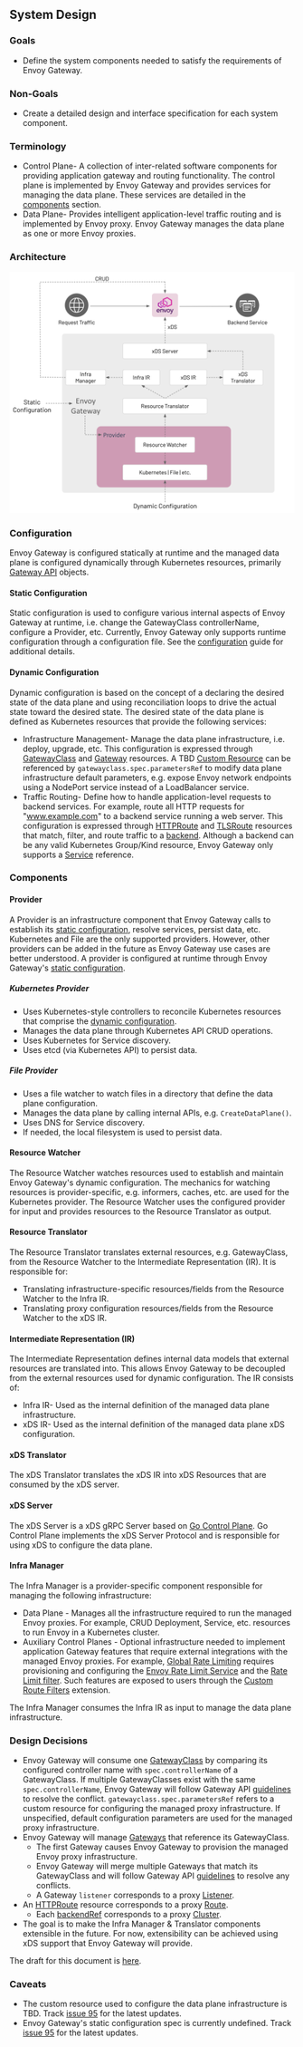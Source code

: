 ## System Design

### Goals
* Define the system components needed to satisfy the requirements of Envoy Gateway.

### Non-Goals
* Create a detailed design and interface specification for each system component.

### Terminology
* Control Plane- A collection of inter-related software components for providing application gateway and routing
  functionality. The control plane is implemented by Envoy Gateway and provides services for managing the data plane.
  These services are detailed in the [components](#components) section.
* Data Plane- Provides intelligent application-level traffic routing and is implemented by Envoy proxy. Envoy Gateway
  manages the data plane as one or more Envoy proxies.

### Architecture
![Architecture](../images/architecture.png)

### Configuration
Envoy Gateway is configured statically at runtime and the managed data plane is configured dynamically through
Kubernetes resources, primarily [Gateway API][gw_api] objects.

#### Static Configuration
Static configuration is used to configure various internal aspects of Envoy Gateway at runtime, i.e. change the
GatewayClass controllerName, configure a Provider, etc. Currently, Envoy Gateway only supports runtime configuration
through a configuration file. See the [configuration](../CONFIG.md) guide for additional details.

#### Dynamic Configuration
Dynamic configuration is based on the concept of a declaring the desired state of the data plane and using
reconciliation loops to drive the actual state toward the desired state. The desired state of the data plane is
defined as Kubernetes resources that provide the following services:
* Infrastructure Management- Manage the data plane infrastructure, i.e. deploy, upgrade, etc. This configuration is
  expressed through [GatewayClass][gc] and [Gateway][gw] resources. A TBD [Custom Resource][cr] can be referenced by
  `gatewayclass.spec.parametersRef` to modify data plane infrastructure default parameters,
  e.g. expose Envoy network endpoints using a NodePort service instead of a LoadBalancer service.
* Traffic Routing- Define how to handle application-level requests to backend services. For example, route all HTTP
  requests for "www.example.com" to a backend service running a web server. This configuration is expressed through
  [HTTPRoute][hroute] and [TLSRoute][troute] resources that match, filter, and route traffic to a [backend][be].
  Although a backend can be any valid Kubernetes Group/Kind resource, Envoy Gateway only supports a [Service][svc]
  reference.

### Components

#### Provider
A Provider is an infrastructure component that Envoy Gateway calls to establish its
[static configuration](#static-configuration), resolve services, persist data, etc. Kubernetes and File are the only
supported providers. However, other providers can be added in the future as Envoy Gateway use cases are better
understood. A provider is configured at runtime through Envoy Gateway's [static configuration](#static-configuration).

##### Kubernetes Provider
* Uses Kubernetes-style controllers to reconcile Kubernetes resources that comprise the
  [dynamic configuration](#dynamic-configuration).
* Manages the data plane through Kubernetes API CRUD operations.
* Uses Kubernetes for Service discovery.
* Uses etcd (via Kubernetes API) to persist data.

##### File Provider

* Uses a file watcher to watch files in a directory that define the data plane configuration.
* Manages the data plane by calling internal APIs, e.g. `CreateDataPlane()`.
* Uses DNS for Service discovery.
* If needed, the local filesystem is used to persist data.

#### Resource Watcher
The Resource Watcher watches resources used to establish and maintain Envoy Gateway's dynamic configuration. The
mechanics for watching resources is provider-specific, e.g. informers, caches, etc. are used for the Kubernetes
provider. The Resource Watcher uses the configured provider for input and provides resources to the Resource Translator
as output.

#### Resource Translator
The Resource Translator translates external resources, e.g. GatewayClass, from the Resource Watcher to the Intermediate
Representation (IR). It is responsible for:
* Translating infrastructure-specific resources/fields from the Resource Watcher to the Infra IR.
* Translating proxy configuration resources/fields from the Resource Watcher to the xDS IR.

#### Intermediate Representation (IR)
The Intermediate Representation defines internal data models that external resources are translated into. This allows
Envoy Gateway to be decoupled from the external resources used for dynamic configuration. The IR consists of:
* Infra IR- Used as the internal definition of the managed data plane infrastructure.
* xDS IR- Used as the internal definition of the managed data plane xDS configuration.

#### xDS Translator
The xDS Translator translates the xDS IR into xDS Resources that are consumed by the xDS server.

#### xDS Server
The xDS Server is a xDS gRPC Server based on [Go Control Plane][go_cp]. Go Control Plane implements the xDS Server
Protocol and is responsible for using xDS to configure the data plane.

#### Infra Manager
The Infra Manager is a provider-specific component responsible for managing the following infrastructure:

* Data Plane - Manages all the infrastructure required to run the managed Envoy proxies. For example, CRUD Deployment,
  Service, etc. resources to run Envoy in a Kubernetes cluster.
* Auxiliary Control Planes - Optional infrastructure needed to implement application Gateway features that require
  external integrations with the managed Envoy proxies. For example, [Global Rate Limiting][grl] requires provisioning
  and configuring the [Envoy Rate Limit Service][rls] and the [Rate Limit filter][rlf]. Such features are exposed to
  users through the [Custom Route Filters][crf] extension.

The Infra Manager consumes the Infra IR as input to manage the data plane infrastructure.

### Design Decisions
* Envoy Gateway will consume one [GatewayClass][gc] by comparing its configured controller name with
  `spec.controllerName` of a GatewayClass. If multiple GatewayClasses exist with the same `spec.controllerName`, Envoy
  Gateway will follow Gateway API [guidelines][gwapi_conflicts] to resolve the conflict.
  `gatewayclass.spec.parametersRef` refers to a custom resource for configuring the managed proxy infrastructure. If
  unspecified, default configuration parameters are used for the managed proxy infrastructure.
* Envoy Gateway will manage [Gateways][gw] that reference its GatewayClass.
  * The first Gateway causes Envoy Gateway to provision the managed Envoy proxy infrastructure.
  * Envoy Gateway will merge multiple Gateways that match its GatewayClass and will follow Gateway API
    [guidelines][gwapi_conflicts] to resolve any conflicts.
  * A Gateway `listener` corresponds to a proxy [Listener][listener].
* An [HTTPRoute][hroute] resource corresponds to a proxy [Route][route].
  * Each [backendRef][be_ref] corresponds to a proxy [Cluster][cluster].
* The goal is to make the Infra Manager & Translator components extensible in the future. For now, extensibility can be
  achieved using xDS support that Envoy Gateway will provide.

The draft for this document is [here][draft_design].

### Caveats
* The custom resource used to configure the data plane infrastructure is TBD. Track [issue 95][issue_95] for the latest
  updates.
* Envoy Gateway's static configuration spec is currently undefined. Track [issue 95][issue_95] for the latest updates.

[gw_api]: https://gateway-api.sigs.k8s.io
[gc]: https://gateway-api.sigs.k8s.io/concepts/api-overview/#gatewayclass
[gw]: https://gateway-api.sigs.k8s.io/concepts/api-overview/#gateway
[hroute]: https://gateway-api.sigs.k8s.io/concepts/api-overview/#httproute
[troute]: https://gateway-api.sigs.k8s.io/concepts/api-overview/#tlsroute
[go_cp]: https://github.com/envoyproxy/go-control-plane
[grl]: https://www.envoyproxy.io/docs/envoy/latest/intro/arch_overview/other_features/global_rate_limiting
[rls]: https://github.com/envoyproxy/ratelimit
[rlf]: https://www.envoyproxy.io/docs/envoy/latest/api-v3/extensions/filters/http/ratelimit/v3/rate_limit.proto#envoy-v3-api-msg-extensions-filters-http-ratelimit-v3-ratelimit
[crf]: https://gateway-api.sigs.k8s.io/v1alpha2/api-types/httproute/#filters-optional
[gwapi_conflicts]: https://gateway-api.sigs.k8s.io/concepts/guidelines/#conflicts
[listener]: https://www.envoyproxy.io/docs/envoy/latest/configuration/listeners/listeners#config-listeners
[route]: https://www.envoyproxy.io/docs/envoy/latest/api-v3/config/route/v3/route.proto#config-route-v3-routeconfiguration
[be_ref]: https://gateway-api.sigs.k8s.io/v1alpha2/api-types/httproute/#backendrefs-optional
[cluster]: https://www.envoyproxy.io/docs/envoy/latest/api-v3/config/cluster/v3/cluster.proto#config-cluster-v3-cluster
[draft_design]: https://docs.google.com/document/d/1riyTPPYuvNzIhBdrAX8dpfxTmcobWZDSYTTB5NeybuY/edit
[cr]: https://kubernetes.io/docs/concepts/extend-kubernetes/api-extension/custom-resources/
[be]: https://gateway-api.sigs.k8s.io/v1alpha2/references/spec/#gateway.networking.k8s.io/v1alpha2.BackendObjectReference
[svc]: https://kubernetes.io/docs/concepts/services-networking/service/
[issue_95]: https://github.com/envoyproxy/gateway/pull/95
